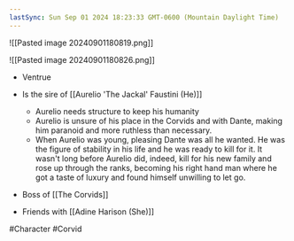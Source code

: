 ```yaml
---
lastSync: Sun Sep 01 2024 18:23:33 GMT-0600 (Mountain Daylight Time)
---
```

![[Pasted image 20240901180819.png]]

![[Pasted image 20240901180826.png]]

- Ventrue
- Is the sire of [[Aurelio 'The Jackal' Faustini (He)]]
	- Aurelio needs structure to keep his humanity
	- Aurelio is unsure of his place in the Corvids and with Dante, making him paranoid and more ruthless than necessary.
	- When Aurelio was young, pleasing Dante was all he wanted. He was the figure of stability in his life and he was ready to kill for it. It wasn't long before Aurelio did, indeed, kill for his new family and rose up through the ranks, becoming his right hand man where he got a taste of luxury and found himself unwilling to let go.
- Boss of [[The Corvids]]
	
- Friends with [[Adine Harison (She)]]


#Character  #Corvid
